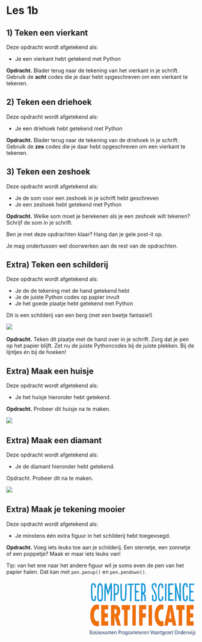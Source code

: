 # Les 1b

## 1\) Teken een vierkant

Deze opdracht wordt afgetekend als:

* Je een vierkant hebt getekend met Python

**Opdracht.** Blader terug naar de tekening van het vierkant in je schrift. Gebruik de **acht** codes die je daar hebt opgeschreven om een vierkant te tekenen.

## 2\) Teken een driehoek

Deze opdracht wordt afgetekend als:

* Je een driehoek hebt getekend met Python

**Opdracht.** Blader terug naar de tekening van de driehoek in je schrift. Gebruik de **zes** codes die je daar hebt opgeschreven om een vierkant te tekenen.

## 3\) Teken een zeshoek

Deze opdracht wordt afgetekend als:

* Je de som voor een zeshoek in je schrift hebt geschreven
* Je een zeshoek hebt getekend met Python

**Opdracht.** Welke som moet je berekenen als je een zeshoek wilt tekenen? Schrijf de som in je schrift.

Ben je met deze opdrachten klaar? Hang dan je gele post-it op.

Je mag ondertussen wel doorwerken aan de rest van de opdrachten.

## Extra\) Teken een schilderij 

Deze opdracht wordt afgetekend als:

* Je de de tekening met de hand getekend hebt
* Je de juiste Python codes op papier invult
* Je het goede plaatje hebt getekend met Python

Dit is een schilderij van een berg \(met een beetje fantasie!\)

![](../../.gitbook/assets/image-20181207110047621.png)

**Opdracht.** Teken dit plaatje met de hand over in je schrift. Zorg dat je pen op het papier blijft. Zet nu de juiste Pythoncodes bij de juiste plekken. Bij de lijntjes én bij de hoeken!

## Extra\) Maak een huisje 

Deze opdracht wordt afgetekend als:

* Je het huisje hieronder hebt getekend.

**Opdracht.** Probeer dit huisje na te maken.

![](../../.gitbook/assets/image-20190318132016472.png)

## Extra\) Maak een diamant 

Deze opdracht wordt afgetekend als:

* Je de diamant hieronder hebt getekend.

Opdracht. Probeer dit na te maken.

![](../../.gitbook/assets/image-20190318132305903.png)

## Extra\) Maak je tekening mooier 

Deze opdracht wordt afgetekend als:

* Je minstens één extra figuur in het schilderij hebt toegevoegd.

**Opdracht.** Voeg iets leuks toe aan je schilderij. Een sterretje, een zonnetje of een poppetje? Maak er maar iets leuks van!

Tip: van het ene naar het andere figuur wil je soms even de pen van het papier halen. Dat kan met `pen.penup()` en `pen.pendown()`.

<img src="../../img/logoCSCert_10cm.jpg" align="right">